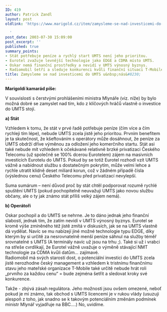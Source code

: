 ```yaml
---
ID: 419
author: Patrick Zandl
layout: post
oldlink: 'https://www.marigold.cz/item/zamysleme-se-nad-investicemi-do-umts-u-nas

  '
post_date: 2003-07-30 15:09:00
post_excerpt: ''
published: true
summary_points:
- Stát potřebuje peníze a rychlý start UMTS není jeho prioritou.
- Eurotel zvažuje levnější technologie jako EDGE a CDMA místo UMTS.
- Oskar nemá finanční prostředky a nevidí v UMTS výnosný byznys.
- Radiomobil šetří a sleduje konkurenci kvůli finanční situaci T-Mobile.
title: Zamysleme se nad investicemi do UMTS u&nbsp;nás&#8230;
---
```


<p>
<STRONG>Marigoldí kamarád píše:</STRONG></p>

<p>
V souvislosti s čerstvými prohlášeními ministra Mlynáře (viz. níže) by bylo možná dobré se zamyslet nad tím, kdo z klíčových hráčů vlastně o investice do UMTS stojí.</p>

<p>
<STRONG>a) Stát</STRONG> </p>

<p>
Vzhledem k tomu, že stát v prvé řadě potřebuje peníze (čím více a čím rychleji tím lépe), nebude UMTS zcela jistě jeho prioritou. Prvním benefitem je ta skutečnost, že kšeftováním s operátory může dosáhnout, že peníze za UMTS obdrží dříve výměnou za odložení jeho komerčního startu. Stát asi také nebude mít vzhledem k očekávané relativně brzké privatizaci Českého Telecomu (už společně se 100% dcerou Eurotelem) zájem na masivních investicích Eurotelu do UMTS. Pokud by se totiž Eurotel rozhodl vzít UMTS vážně a nabídnout službu s dostatečným pokrytím, může velmi lehce a rychle utratit klidně deset miliard korun, což v žádném případě čísla (výslednou cenu) Českého Telecomu před privatizací nevylepší. </p>

<p>
Suma sumárum &#8211; není důvod proč by stát chtěl podporovat rozumě rychlé spuštění UMTS (pokud pochopitelně neuvažuji UMTS jako novou službu občany, ale o ty jak známo stát příliš velký zájem nemá). </p>

<p>
<STRONG>b) Operátoři</STRONG> </p>

<p>
Oskar pochopil a do UMTS se nehrne. Je to dáno jednak jeho finanční slabostí, jednak tím, že zatím nevidí v UMTS výnosný byznys. Eurotel se kromě výše zmíněného též jistě zmítá v diskusích, jak se na UMTS vlastně dá vydělat. Navíc se mu nabízejí jiné možné technologie typu EDGE, díky kterým by si určitě za nesrovnatelně menší peníze sáhnul na služby téměř srovnatelné s UMTS (A terminály navíc už jsou na trhu ;). Také si už i vrabci na střeše cvrdlikají, že Eurotel vážně uvažuje o výměně stávající NMT technologie za CDMA kvůli datům&#8230; zajímavé.<BR>Radiomobil má svých starostí dost, o potenciální investici do UMTS zcela jistě nerozhodne český management a vzhledem k tristnímu finančnímu stavu jeho mateřské organizace T-Mobile také určitě nebude hrát roli &#8222;prvního za každou cenu&#8220; = bude zejména šetřit a sledovat kroky své konkurence. </p>

<p>
Takže - zbývá zásah regulátora. Jeho možnosti jsou ovšem omezené, neboť pokud je mi známo, tak obchod s UMTS licencemi je v rukou vlády (usuzuji alespoň z toho, jak snadno se k takovým potenciálním změnám podmínek ministr Mlynář vyjadřuje na BBC&#8230;.) No, uvidíme. </p>